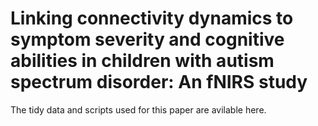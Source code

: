 # Linking connectivity dynamics to symptom severity and cognitive abilities in children with autism spectrum disorder: An fNIRS study
The tidy data and scripts used for this paper are avilable here.

